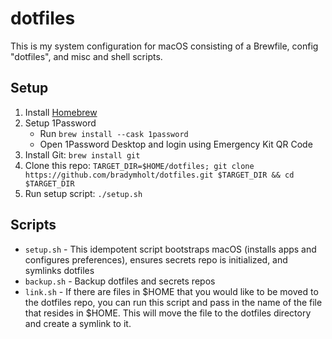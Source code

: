 # dotfiles

This is my system configuration for macOS consisting of a Brewfile, config "dotfiles", and misc and shell scripts.

## Setup

1. Install [Homebrew](https://docs.brew.sh/Installation)
1. Setup 1Password
    - Run `brew install --cask 1password`
    - Open 1Password Desktop and login using Emergency Kit QR Code   
1. Install Git: `brew install git`
1. Clone this repo: `TARGET_DIR=$HOME/dotfiles; git clone https://github.com/bradymholt/dotfiles.git $TARGET_DIR && cd $TARGET_DIR`
1. Run setup script: `./setup.sh`

## Scripts

- `setup.sh` - This idempotent script bootstraps macOS (installs apps and configures preferences), ensures secrets repo is initialized, and symlinks dotfiles
- `backup.sh` - Backup dotfiles and secrets repos
- `link.sh` -  If there are files in $HOME that you would like to be moved to the dotfiles repo, you can run this script and pass in the name of the file that resides in $HOME.  This will move the file to the dotfiles directory and create a symlink to it.


